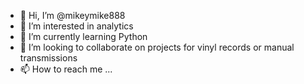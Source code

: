 - 👋 Hi, I’m @mikeymike888
- 👀 I’m interested in analytics
- 🌱 I’m currently learning Python
- 💞️ I’m looking to collaborate on projects for vinyl records or manual transmissions
- 📫 How to reach me ...

<!---
mikeymike888/mikeymike888 is a ✨ special ✨ repository because its `README.md` (this file) appears on your GitHub profile.
You can click the Preview link to take a look at your changes.
--->
